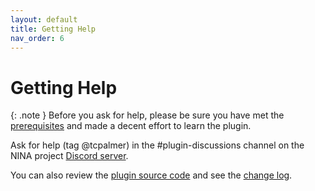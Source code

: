 ```yaml
---
layout: default
title: Getting Help
nav_order: 6
---
```


# Getting Help

{: .note }
Before you ask for help, please be sure you have met the [prerequisites](getting-started.html#prerequisites) and made a decent effort to learn the plugin.

Ask for help (tag @tcpalmer) in the #plugin-discussions channel on the NINA project [Discord server](https://discord.com/invite/rWRbVbw).

You can also review the [plugin source code](https://github.com/tcpalmer/nina.plugin.assistant) and see the [change log](https://github.com/tcpalmer/nina.plugin.assistant/blob/main/CHANGELOG.md).

